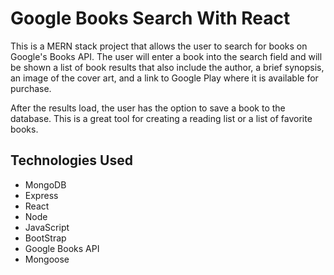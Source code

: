 # Google Books Search With React

This is a MERN stack project that allows the user to search for books on Google's Books API. The user will enter a book into the search field and will be shown a list of book results that also include the author, a brief synopsis, an image of the cover art, and a link to Google Play where it is available for purchase.

After the results load, the user has the option to save a book to the database. This is a great tool for creating a reading list or a list of favorite books.

## Technologies Used

* MongoDB
* Express
* React
* Node
* JavaScript
* BootStrap
* Google Books API
* Mongoose
